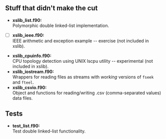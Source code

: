 ## Stuff that didn't make the cut
- **xslib_list.f90:**    
  Polymorphic double linked-list implementation.  
- [ ] **xslib_ieee.f90:**    
  IEEE arithmetic and exception example -- exercise (not included in xslib).  
- **xslib_cpuinfo.f90:**    
  CPU topology detection using UNIX lscpu utility -- experimental (not included in xslib). 
- **xslib_iostream.f90:**  
  Wrappers for reading files as streams with *working* versions of `fseek` and `fteel`.  
- **xslib_csvio.f90:**  
  Object and functions for reading/writing .csv (comma-separated values) data files.

## Tests
- **test_list.f90:**  
  Test double linked-list functionality.
